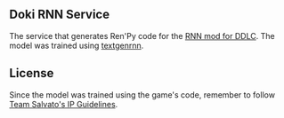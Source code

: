 ## Doki RNN Service
The service that generates Ren'Py code for the [RNN mod for DDLC](https://github.com/stephwag/doki-rnn). The model was trained using [textgenrnn](https://github.com/minimaxir/textgenrnn).

## License

Since the model was trained using the game's code, remember to follow [Team Salvato's IP Guidelines](http://teamsalvato.com/ip-guidelines/).
